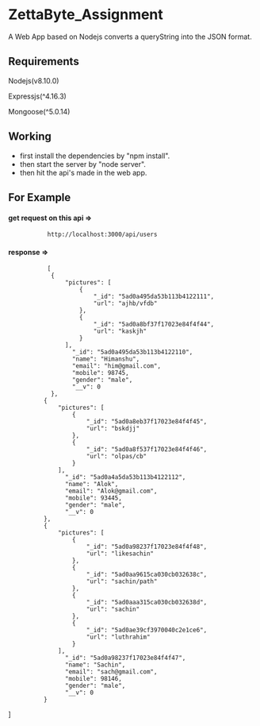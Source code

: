  # ZettaByte_Assignment
A Web App based on Nodejs converts a queryString into the JSON format.

## Requirements
Nodejs(v8.10.0)

Expressjs(^4.16.3)

Mongoose(^5.0.14)

## Working 
* first install the dependencies by "npm install".
* then start the server by "node server".
* then hit the api's made in the web app.
 
 ## For Example
#### get request on this api => 
               http://localhost:3000/api/users
               
#### response =>
               [
                {
                    "pictures": [
                        {
                            "_id": "5ad0a495da53b113b4122111",
                            "url": "ajhb/vfdb"
                        },
                        {
                            "_id": "5ad0a8bf37f17023e84f4f44",
                            "url": "kaskjh"
                        }
                    ],
                      "_id": "5ad0a495da53b113b4122110",
                      "name": "Himanshu",
                      "email": "him@gmail.com",
                      "mobile": 98745,
                      "gender": "male",
                      "__v": 0
                },
              {
                  "pictures": [
                      {
                          "_id": "5ad0a8eb37f17023e84f4f45",
                          "url": "bskdjj"
                      },
                      {
                          "_id": "5ad0a8f537f17023e84f4f46",
                          "url": "olpas/cb"
                      }
                  ],
                    "_id": "5ad0a4a5da53b113b4122112",
                    "name": "Alok",
                    "email": "Alok@gmail.com",
                    "mobile": 93445,
                    "gender": "male",
                    "__v": 0
              },
              {
                  "pictures": [
                      {
                          "_id": "5ad0a98237f17023e84f4f48",
                          "url": "likesachin"
                      },
                      {
                          "_id": "5ad0aa9615ca030cb032638c",
                          "url": "sachin/path"
                      },
                      {
                          "_id": "5ad0aaa315ca030cb032638d",
                          "url": "sachin"
                      },
                      {
                          "_id": "5ad0ae39cf3970040c2e1ce6",
                          "url": "luthrahim"
                      }
                  ],
                    "_id": "5ad0a98237f17023e84f4f47",
                    "name": "Sachin",
                    "email": "sach@gmail.com",
                    "mobile": 98146,
                    "gender": "male",
                    "__v": 0
              }
]
